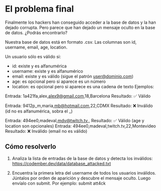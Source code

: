 # El problema final

Finalmente los hackers han conseguido acceder a la base de datos y la han dejado corrupta. Pero parece que han dejado un mensaje oculto en la base de datos. ¿Podrás encontrarlo?

Nuestra base de datos está en formato .csv. Las columnas son id, username, email, age, location.

Un usuario sólo es válido si:

- id: existe y es alfanumérica
- username: existe y es alfanumérico
- email: existe y es válido (sigue el patrón <user@dominio.com>)
- age: es opcional pero si aparece es un número
- location: es opcional pero si aparece es una cadena de texto
Ejemplos:

Entrada: 1a421fa,alex,<alex9@gmail.com>,18,Barcelona
Resultado: ✅ Válido

Entrada: 9412p_m,maria,<mb@hotmail.com>,22,CDMX
Resultado: ❌ Inválido (id no es alfanumérica, sobra el _)

Entrada: 494ee0,madeval,<mdv@twitch.tv>,,
Resultado: ✅ Válido (age y location son opcionales)
Entrada: 494ee0,madeval,twitch.tv,22,Montevideo
Resultado: ❌ Inválido (email no es válido)

## Cómo resolverlo

1. Analiza la lista de entradas de la base de datos y detecta los inválidos: <https://codember.dev/data/database_attacked.txt>

2. Encuentra la primera letra del username de todos los usuarios inválidos. Júntalos por orden de aparición y descubre el mensaje oculto. Luego envíalo con submit. Por ejemplo:
submit att4ck
